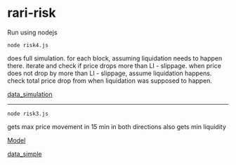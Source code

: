 # rari-risk

Run using nodejs

`node risk4.js`

does full simulation. for each block, assuming liquidation needs to happen there. iterate and check if price drops more than LI - slippage. when price does not drop by more than LI - slippage, assume liquidation happens. check total price drop from when liquidation was supposed to happen.

[data_simulation](data_simulation.txt)

--------------------------------------------------------------------

`node risk3.js`

gets max price movement in 15 min in both directions 
also gets min liquidity

[Model](https://hackmd.io/@rari/SkHFrVVUd)

[data_simple](data_simple.txt)